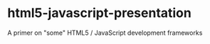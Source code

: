 html5-javascript-presentation
=============================

A primer on "some" HTML5 / JavaScript development frameworks
